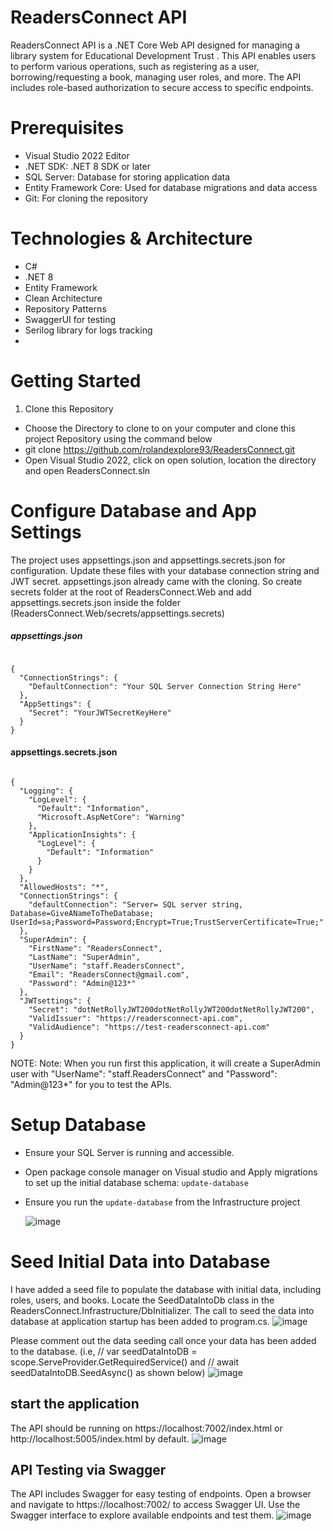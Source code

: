 # ReadersConnect API
ReadersConnect API is a .NET Core Web API designed for managing a library system for Educational Development Trust . This API enables users to perform various operations, such as registering as a user, borrowing/requesting a book, managing user roles, and more. The API includes role-based authorization to secure access to specific endpoints.

# Prerequisites
- Visual Studio 2022 Editor
- .NET SDK: .NET 8 SDK or later
- SQL Server: Database for storing application data
- Entity Framework Core: Used for database migrations and data access
- Git: For cloning the repository

# Technologies & Architecture
- C#
- .NET 8
- Entity Framework
- Clean Architecture
- Repository Patterns
- SwaggerUI for testing
- Serilog library for logs tracking
- 

# Getting Started
1. Clone this Repository
- Choose the Directory to clone to on your computer and clone this project Repository using the command below
- git clone https://github.com/rolandexplore93/ReadersConnect.git
- Open Visual Studio 2022, click on open solution, location the directory and open ReadersConnect.sln

# Configure Database and App Settings
The project uses appsettings.json and appsettings.secrets.json for configuration. Update these files with your database connection string and JWT secret. appsettings.json already came with the cloning. So create secrets folder at the root of ReadersConnect.Web and add appsettings.secrets.json inside the folder (ReadersConnect.Web/secrets/appsettings.secrets)

##### appsettings.json
```

{
  "ConnectionStrings": {
    "DefaultConnection": "Your SQL Server Connection String Here"
  },
  "AppSettings": {
    "Secret": "YourJWTSecretKeyHere"
  }
}
```

#### appsettings.secrets.json
```

{
  "Logging": {
    "LogLevel": {
      "Default": "Information",
      "Microsoft.AspNetCore": "Warning"
    },
    "ApplicationInsights": {
      "LogLevel": {
        "Default": "Information"
      }
    }
  },
  "AllowedHosts": "*",
  "ConnectionStrings": {
    "defaultConnection": "Server= SQL server string, Database=GiveANameToTheDatabase; UserId=sa;Password=Password;Encrypt=True;TrustServerCertificate=True;"
  },
  "SuperAdmin": {
    "FirstName": "ReadersConnect",
    "LastName": "SuperAdmin",
    "UserName": "staff.ReadersConnect",
    "Email": "ReadersConnect@gmail.com",
    "Password": "Admin@123*"
  },
  "JWTsettings": {
    "Secret": "dotNetRollyJWT200dotNetRollyJWT200dotNetRollyJWT200",
    "ValidIssuer": "https://readersconnect-api.com",
    "ValidAudience": "https://test-readersconnect-api.com"
  }
}
```
NOTE: Note: When you run first this application, it will create a SuperAdmin user with  "UserName": "staff.ReadersConnect" and "Password": "Admin@123*" for you to test the APIs.

# Setup Database
- Ensure your SQL Server is running and accessible.
- Open package console manager on Visual studio and Apply migrations to set up the initial database schema: `update-database`
- Ensure you run the `update-database` from the Infrastructure project

  ![image](https://github.com/user-attachments/assets/fef4ca2b-c636-4277-84cc-6e6581b5d347)


# Seed Initial Data into Database
I have added a seed file to populate the database with initial data, including roles, users, and books. Locate the SeedDataIntoDb class in the ReadersConnect.Infrastructure/DbInitializer. The call to seed the data into database  at application startup has been added to program.cs. 
![image](https://github.com/user-attachments/assets/2699beb2-1ea2-4c63-ab29-c4df30c9e901)


Please comment out the data seeding call once your data has been added to the database. (i.e, // var seedDataIntoDB = scope.ServeProvider.GetRequiredService<SeedDataIntoDb>() and // await seedDataIntoDB.SeedAsync() as shown below)
![image](https://github.com/user-attachments/assets/8433c007-867d-4422-8bbe-855eff4c8491)

## start the application
The API should be running on https://localhost:7002/index.html or http://localhost:5005/index.html by default.
![image](https://github.com/user-attachments/assets/96f0f5f2-f3fe-464a-a021-f45ec3321bdd)

## API Testing via Swagger
The API includes Swagger for easy testing of endpoints. Open a browser and navigate to https://localhost:7002/ to access Swagger UI. Use the Swagger interface to explore available endpoints and test them.
![image](https://github.com/user-attachments/assets/76827ecc-dc10-4b94-b52f-ad4277b96878)

